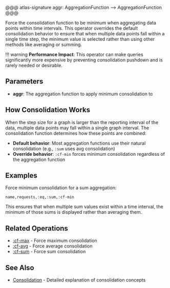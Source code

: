 @@@ atlas-signature
aggr: AggregationFunction
-->
AggregationFunction
@@@

Force the consolidation function to be minimum when aggregating data points within time intervals.
This operator overrides the default consolidation behavior to ensure that when multiple data points
fall within a single time step, the minimum value is selected rather than using other methods
like averaging or summing.

!!! warning
    **Performance Impact**: This operator can make queries significantly more expensive by preventing
    consolidation pushdown and is rarely needed or desirable.

## Parameters

* **aggr**: The aggregation function to apply minimum consolidation to

## How Consolidation Works

When the step size for a graph is larger than the reporting interval of the data, multiple
data points may fall within a single graph interval. The consolidation function determines
how these points are combined:

* **Default behavior**: Most aggregation functions use their natural consolidation (e.g., `:sum` uses avg consolidation)
* **Override behavior**: `:cf-min` forces minimum consolidation regardless of the aggregation function

## Examples

Force minimum consolidation for a sum aggregation:

```
name,requests,:eq,:sum,:cf-min
```

This ensures that when multiple sum values exist within a time interval, the minimum of those
sums is displayed rather than averaging them.

## Related Operations

* [:cf-max](cf-max.md) - Force maximum consolidation
* [:cf-avg](cf-avg.md) - Force average consolidation
* [:cf-sum](cf-sum.md) - Force sum consolidation

## See Also

* [Consolidation](../../concepts/consolidation.md) - Detailed explanation of consolidation concepts
